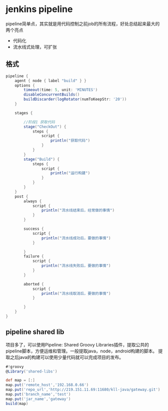 # jenkins pipeline

pipeline简单点，其实就是用代码控制之前job的所有流程，好处总结起来最大的两个亮点
- 代码化
- 流水线式处理，可扩张

## 格式

```groovy
pipeline {
    agent { node { label "build" } }
    options {
        timeout(time: 5, unit: 'MINUTES')
        disableConcurrentBuilds()
        buildDiscarder(logRotator(numToKeepStr: '20'))
    }

    stages {

        //阶段1 获取代码
        stage("CheckOut") {
            steps {
                script {
                    println("获取代码")
                }
            }
        }
        stage("Build") {
            steps {
                script {
                    println("运行构建")
                }
            }
        }
    }
    post {
        always {
            script {
                println("流水线结束后，经常做的事情")
            }
        }

        success {
            script {
                println("流水线成功后，要做的事情")
            }

        }
        failure {
            script {
                println("流水线失败后，要做的事情")
            }
        }

        aborted {
            script {
                println("流水线取消后，要做的事情")
            }

        }
    }
}
```

## pipeline shared lib

项目多了，可以使用Pipeline: Shared Groovy Libraries插件，提取公共的pipeline脚本，方便运维和管理。一般提取java，node，android构建的脚本。
提取之后java的构建可以使用少量代码就可以完成项目的发布。

```groovy
#!groovy
@Library('shared-libs')

def map = [:]
map.put('remote_host','192.168.0.66')
map.put('repo_url','http://219.151.11.69:11680/kll-java/gateway.git')
map.put('branch_name','test')
map.put('jar_name','gateway')
build(map)
```
